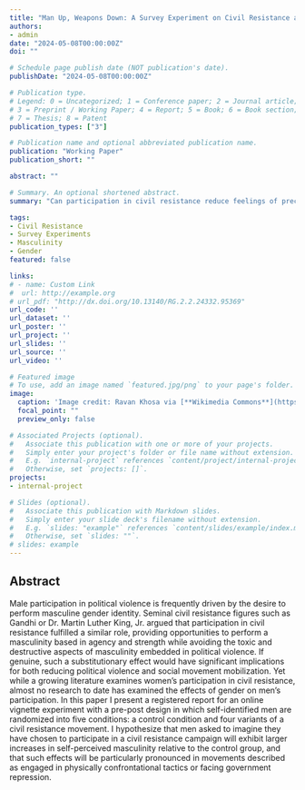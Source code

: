 ```yaml
---
title: "Man Up, Weapons Down: A Survey Experiment on Civil Resistance and Masculinity"
authors:
- admin
date: "2024-05-08T00:00:00Z"
doi: ""

# Schedule page publish date (NOT publication's date).
publishDate: "2024-05-08T00:00:00Z"

# Publication type.
# Legend: 0 = Uncategorized; 1 = Conference paper; 2 = Journal article;
# 3 = Preprint / Working Paper; 4 = Report; 5 = Book; 6 = Book section;
# 7 = Thesis; 8 = Patent
publication_types: ["3"]

# Publication name and optional abbreviated publication name.
publication: "Working Paper"
publication_short: ""

abstract: ""

# Summary. An optional shortened abstract.
summary: "Can participation in civil resistance reduce feelings of precarious masculinity among male participants? I propose an online survey experiment to test whether it can." 

tags:
- Civil Resistance
- Survey Experiments
- Masculinity
- Gender
featured: false

links:
# - name: Custom Link
#  url: http://example.org
# url_pdf: "http://dx.doi.org/10.13140/RG.2.2.24332.95369"
url_code: ''
url_dataset: ''
url_poster: ''
url_project: ''
url_slides: ''
url_source: ''
url_video: ''

# Featured image
# To use, add an image named `featured.jpg/png` to your page's folder. 
image:
  caption: 'Image credit: Ravan Khosa via [**Wikimedia Commons**](https://commons.wikimedia.org/wiki/File:Indian_Farmers%27_Protest_by_Ravan_Khosa_37_(ed_RE1).jpg)'
  focal_point: ""
  preview_only: false

# Associated Projects (optional).
#   Associate this publication with one or more of your projects.
#   Simply enter your project's folder or file name without extension.
#   E.g. `internal-project` references `content/project/internal-project/index.md`.
#   Otherwise, set `projects: []`.
projects:
- internal-project

# Slides (optional).
#   Associate this publication with Markdown slides.
#   Simply enter your slide deck's filename without extension.
#   E.g. `slides: "example"` references `content/slides/example/index.md`.
#   Otherwise, set `slides: ""`.
# slides: example
---
```


## **Abstract**
Male participation in political violence is frequently driven by the desire to perform masculine gender identity. Seminal civil resistance figures such as Gandhi or Dr. Martin Luther King, Jr. argued that participation in civil resistance fulfilled a similar role, providing opportunities to perform a masculinity based in agency and strength while avoiding the toxic and destructive aspects of masculinity embedded in political violence. If genuine, such a substitutionary effect would have significant implications for both
reducing political violence and social movement mobilization. Yet while a growing literature examines women’s participation in civil resistance, almost no research to date has examined the effects of gender on men’s participation. In this paper I present a registered report for an online vignette experiment with a pre-post design in which self-identified men are randomized into five conditions: a control condition and four variants of a civil resistance movement. I hypothesize that men asked to imagine they have chosen to
participate in a civil resistance campaign will exhibit larger increases in self-perceived masculinity relative to the control group, and that such effects will be particularly pronounced in movements described as engaged in physically confrontational tactics or facing government repression.
